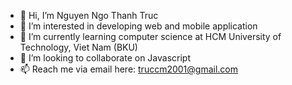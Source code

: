 - 👋 Hi, I’m Nguyen Ngo Thanh Truc
- 👀 I’m interested in developing web and mobile application
- 🌱 I’m currently learning computer science at HCM University of Technology, Viet Nam (BKU)
- 💞️ I’m looking to collaborate on Javascript
- 📫 Reach me via email here: truccm2001@gmail.com

<!---
truccm2001/truccm2001 is a ✨ special ✨ repository because its `README.md` (this file) appears on your GitHub profile.
You can click the Preview link to take a look at your changes.
--->
